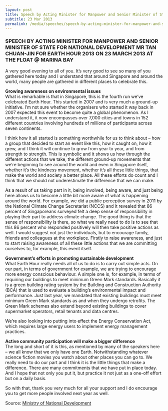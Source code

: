 ```yaml
---
layout: post
title: Speech by Acting Minister for Manpower and Senior Minister of State for National Development Mr Tan Chuan-Jin for Earth Hour 2013 on 23 March 2013 at the Float @ Marina Bay
subtitle: 23 Mar 2013
permalink: /media/speeches/speech-by-acting-minister-for-manpower-and-senior-minister-of-state-for-national-development-mr-tan-chuan-jin-for-earth-hour-2013-on-23-march-2013-at-the-float-@-marina-bay
---
```


### SPEECH BY ACTING MINISTER FOR MANPOWER AND SENIOR MINISTER OF STATE FOR NATIONAL DEVELOPMENT MR TAN CHUAN-JIN FOR EARTH HOUR 2013 ON 23 MARCH 2013 AT THE FLOAT @ MARINA BAY

A very good evening to all of you. It’s very good to see so many of you gathered here today and I understand that around Singapore and around the world, many people are gathered in different places to celebrate this.

**Growing awareness on environmental issues**  
What is remarkable is that in Singapore, this is the fourth run we’ve celebrated Earth Hour. This started in 2007 and is very much a ground-up initiative. I’m not sure whether the organisers who started it way back in 2007 expected this event to become quite a global phenomenon. As I understand it, it now encompasses over 7,000 cities and towns in 152 different countries involving hundreds of millions of participants across seven continents.

I think how it all started is something worthwhile for us to think about – how a group that decided to start an event like this, how it caught on, how it grew, and I think it will continue to grow from year to year, and from strength to strength. This is symbolic and it shows us how through the different actions that we take, the different ground-up movements that we’re beginning to see around the world and even in Singapore itself, whether it’s the kindness movement, whether it’s all these little things, that make the world and society a better place. All these efforts do count and I think that we should not underestimate the difference that we can make.

As a result of us taking part in it, being involved, being aware, and just being here allows us to become a little bit more aware of what is happening around the world. For example, we did a public perception survey in 2011 by the National Climate Change Secretariat (NCCS) and it revealed that 86 percent of Singaporeans surveyed felt a deep sense of responsibility in playing their part to address climate change. The good thing is that the sense of responsibility is there, so what we really need to do is to see that this 86 percent who responded positively will then take positive actions as well. I would suggest not just the individuals, but to encourage family, friends and colleagues at the workplace. Firstly to raise awareness, and just to start raising awareness of all these little actions that we are committing ourselves to, for example, this event itself.

**Government’s efforts in promoting sustainable development**  
What Earth Hour really needs all of us to do is to carry out simple acts. On our part, in terms of government for example, we are trying to encourage more energy conscious behaviour. A simple one is, for example, in terms of requiring our buildings to meet minimum Green Mark standards. Basically it is a green building rating system by the Building and Construction Authority (BCA) that is used to evaluate a building’s environmental impact and performance. Just last year, we mandated that existing buildings must meet minimum Green Mark standards as and when they undergo retrofits. The Green Mark schemes also extend beyond existing buildings to cover supermarket operators, retail tenants and data centres.

We’re also looking into putting into effect the Energy Conservation Act, which requires large energy users to implement energy management practices.

**Active community participation will make a bigger difference**  
The long and short of it is this, as mentioned by many of the speakers here – we all know that we only have one Earth. Notwithstanding whatever science fiction movies you watch about other places you can go to. We really need to do our part and I think it is the little things that make a difference. There are many commitments that we have put in place today. And I hope that not only you put it, but practice it not just as a one-off effort but on a daily basis.

So with that, thank you very much for all your support and I do encourage you to get more people involved next year as well.


Source: [<a href="https://www.mnd.gov.sg/" target="_blank">Ministry of National Development</a>](https://www.mnd.gov.sg/)